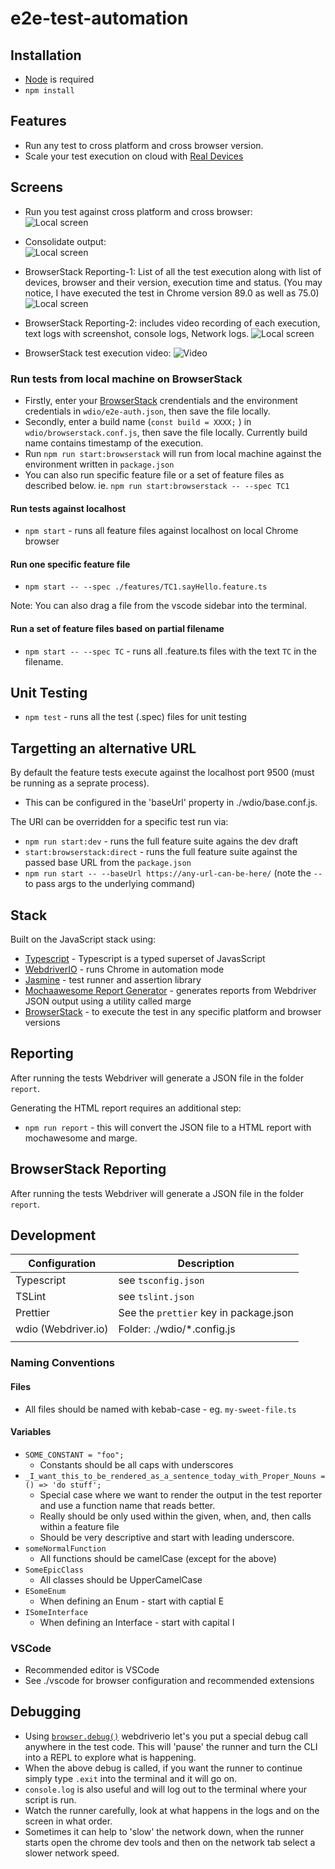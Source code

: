 # e2e-test-automation

## Installation

* [Node](https://nodejs.org/en/) is required
* `npm install`

## Features
* Run any test to cross platform and cross browser version. 
* Scale your test execution on cloud with [Real Devices](https://www.browserstack.com/docs/onboarding/nodejs/getting-started#introduction) 

## Screens
* Run you test against cross platform and cross browser:  
![Local screen](./media/TC-running.jpg)

* Consolidate output:  
![Local screen](./media/result.jpg)


* BrowserStack Reporting-1: List of all the test execution along with list of devices, browser and their version, execution time and status. (You may notice, I have executed the test in Chrome version 89.0 as well as 75.0)
![Local screen](./media/BS-report-1.jpg)

* BrowserStack Reporting-2: includes video recording of each execution, text logs with screenshot, console logs, Network logs. 
![Local screen](./media/BS-report-2.jpg)
* BrowserStack test execution video:
![Video](./media/BS-recording.gif)

### Run tests from local machine on BrowserStack

* Firstly, enter your [BrowserStack](https://www.browserstack.com/) crendentials and the environment credentials in `wdio/e2e-auth.json`, then save the file locally.
* Secondly, enter a build name (`const build = XXXX;` ) in `wdio/browserstack.conf.js`, then save the file locally. Currently build name contains timestamp of the execution.
* Run `npm run start:browserstack` will run from local machine against the environment written in `package.json`
* You can also run specific feature file or a set of feature files as described below. ie. `npm run start:browserstack -- --spec TC1`

#### Run tests against localhost

* `npm start` - runs all feature files against localhost on local Chrome browser

#### Run one specific feature file

* `npm start -- --spec ./features/TC1.sayHello.feature.ts`

Note: You can also drag a file from the vscode sidebar into the terminal.

#### Run a set of feature files based on partial filename

* `npm start -- --spec TC` - runs all .feature.ts files with the text `TC` in the filename.

## Unit Testing

* `npm test` - runs all the test (.spec) files for unit testing

## Targetting an alternative URL

By default the feature tests execute against the localhost port 9500 (must be running as a seprate process).

* This can be configured in the 'baseUrl' property in ./wdio/base.conf.js.

The URl can be overridden for a specific test run via:

* `npm run start:dev` - runs the full feature suite agains the dev draft
* `start:browserstack:direct` - runs the full feature suite against the passed base URL from the `package.json`
* `npm run start -- --baseUrl https://any-url-can-be-here/` (note the `--` to pass args to the underlying command)

## Stack

Built on the JavaScript stack using:

* [Typescript](https://www.typescriptlang.org/) - Typescript is a typed superset of JavasScript
* [WebdriverIO](http://webdriver.io/) - runs Chrome in automation mode
* [Jasmine](https://jasmine.github.io/) - test runner and assertion library
* [Mochaawesome Report Generator](http://webdriver.io/guide/reporters/mochawesome.html) - generates reports from Webdriver JSON output using a utility called marge
* [BrowserStack](https://www.browserstack.com/) - to execute the test in any specific platform and browser versions

## Reporting

After running the tests Webdriver will generate a JSON file in the folder `report`.

Generating the HTML report requires an additional step:

* `npm run report` - this will convert the JSON file to a HTML report with mochawesome and marge.

## BrowserStack Reporting

After running the tests Webdriver will generate a JSON file in the folder `report`.


## Development

| Configuration | Description    |
| -------- | ----------------------------------------- |
| Typescript    | see `tsconfig.json`   |
| TSLint      | see `tslint.json`       |
| Prettier | See the `prettier` key in package.json  |
| wdio (Webdriver.io) | Folder: ./wdio/*.config.js  |
||


### Naming Conventions

#### Files

* All files should be named with kebab-case - eg. `my-sweet-file.ts`

#### Variables

* `SOME_CONSTANT = "foo";`
  * Constants should be all caps with underscores
* `_I_want_this_to_be_rendered_as_a_sentence_today_with_Proper_Nouns = () => 'do stuff';`
  * Special case where we want to render the output in the test reporter and use a function name that reads better.
  * Really should be only used within the given, when, and, then calls within a feature file
  * Should be very descriptive and start with leading underscore.
* `someNormalFunction`
  * All functions should be camelCase (except for the above)
* `SomeEpicClass`
  * All classes should be UpperCamelCase
* `ESomeEnum`
  * When defining an Enum - start with captial E
* `ISomeInterface`
  * When defining an Interface - start with capital I

### VSCode

* Recommended editor is VSCode
* See ./vscode for browser configuration and recommended extensions


## Debugging

* Using [`browser.debug()`](https://webdriver.io/docs/api/browser/debug.html) webdriverio let's you put a special debug call anywhere in the test code. This will 'pause' the runner and turn the CLI into a REPL to explore what is happening.
* When the above debug is called, if you want the runner to continue simply type `.exit` into the terminal and it will go on.
* `console.log` is also useful and will log out to the terminal where your script is run.
* Watch the runner carefully, look at what happens in the logs and on the screen in what order.
* Sometimes it can help to 'slow' the network down, when the runner starts open the chrome dev tools and then on the network tab select a slower network speed.
